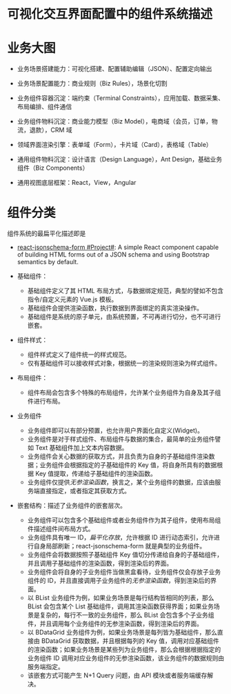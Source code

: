 # 可视化交互界面配置中的组件系统描述

# 业务大图

- 业务场景搭建能力：可视化搭建、配置辅助编辑（JSON）、配置定向输出

- 业务场景配置能力：商业规则（Biz Rules），场景化切割

- 业务组件容器沉淀：端约束（Terminal Constraints），应用加载、数据采集、布局编排、组件通信

- 业务组件物料沉淀：商业能力模型（Biz Model），电商域（会员，订单，物流，退款），CRM 域

- 领域界面渲染引擎：表单域（Form），卡片域（Card），表格域（Table）

- 通用组件物料沉淀：设计语言（Design Language），Ant Design，基础业务组件（Biz Components）

- 通用视图底层框架：React，View，Angular

# 组件分类

组件系统的最扁平化描述即是

- [react-jsonschema-form #Project#](https://github.com/mozilla-services/react-jsonschema-form): A simple React component capable of building HTML forms out of a JSON schema and using Bootstrap semantics by default.

- 基础组件：

  - 基础组件定义了其 HTML 布局方式，与数据绑定规范，典型的譬如不包含指令/自定义元素的 Vue.js 模板。
  - 基础组件会提供渲染函数，执行数据到界面绑定的真实渲染操作。
  - 基础组件是系统的原子单元，由系统预置，不可再进行切分，也不可进行嵌套。

- 组件样式：

  - 组件样式定义了组件统一的样式规范。
  - 仅有基础组件可以接收样式对象，根据统一的渲染规则渲染为样式组件。

- 布局组件：

  - 组件布局会包含多个特殊的布局组件，允许某个业务组件为自身及其子组件进行布局。

- 业务组件

  - 业务组件即可以有部分预置，也允许用户界面化自定义(Widget)。
  - 业务组件是对于样式组件、布局组件与数据的集合，最简单的业务组件譬如 Text 基础组件加上文本内容数据。
  - 业务组件会关心数据的获取方式，并且负责为自身的子基础组件渲染数据；业务组件会根据指定的子基础组件的 Key 值，将自身所具有的数据根据 Key 值提取，传递给子基础组件的渲染函数。
  - 业务组件仅提供*无参渲染函数*，换言之，某个业务组件的数据，应该由服务端直接指定，或者指定其获取方式。

- 嵌套结构：描述了业务组件的嵌套层次。
  - 业务组件可以包含多个基础组件或者业务组件作为其子组件，使用布局组件描述组件间布局方式。
  - 业务组件具有唯一 ID，_扁平化存放_，允许根据 ID 进行动态索引，允许进行自身局部刷新；react-jsonschema-form 就是典型的业务组件。
  - 业务组件会将数据按照子基础组件 Key 值切分传递给自身的子基础组件，并且调用子基础组件的渲染函数，得到渲染后的界面。
  - 业务组件会将自身的子业务组件当做黑盒看待，业务组件仅会存放子业务组件的 ID，并且直接调用子业务组件的*无参渲染函数*，得到渲染后的界面。
  - 以 BList 业务组件为例，如果业务场景是每行结构皆相同的列表，那么 BList 会包含某个 List 基础组件，调用其渲染函数获得界面；如果业务场景是复杂的，每行不一致的业务组件，那么 BList 会包含多个子业务组件，并且调用每个业务组件的无参渲染函数，得到渲染后的界面。
  - 以 BDataGrid 业务组件为例，如果业务场景是每列皆为基础组件，那么直接由 BDataGrid 获取数据，并且根据每列的 Key 值，调用对应基础组件的渲染函数；如果业务场景是某些列为业务组件，那么会根据根据指定的业务组件 ID 调用对应业务组件的无参渲染函数，该业务组件的数据规则由服务端指定。
  - 该嵌套方式可能产生 N+1 Query 问题，由 API 模块或者服务端缓存解决。
